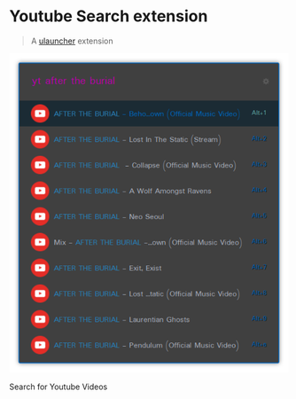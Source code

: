 
# Youtube Search extension
> A [ulauncher](https://ulauncher.io/) extension

![screenshot](screenshot.png)

Search for Youtube Videos

